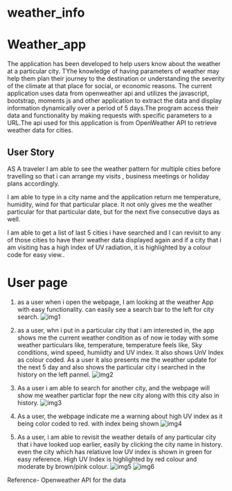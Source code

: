 # weather_info
# Weather_app
The application has been developed to help users know about the weather at a particular city. TYhe knowledge of having parameters of weather may help them plan their journey to the destination or understanding the severity of the climate at that place for social, or economic reasons. The current application uses data from openweather api and utilizes the javascript, bootstrap, moments js and other application to extract the data and display information dynamically over a period of 5 days.The program access their data and functionality by making requests with specific parameters to a URL.The api used for this application is from OpenWeather API to retrieve weather data for cities.

## User Story
AS A traveler I am able to see the weather pattern for multiple cities before travelling so that i can arrange my visits , business meetings or holiday plans accordingly.

I am able to type in a city name and the application return me temperature, humidity, wind for that particular place. It not only gives me the weather particular for that particular date, but for the next five consecutive days as well.

I am able to get a list of last 5 cities i have searched and I can revisit to any of those cities to have their weather data displayed again and if a city that i am visiting has a high index of UV radiation, it is highlighted by a colour code for easy view..

# User page
1. as a user when i open the webpage, I am looking at the weather App with easy functionality.  can easily see a search bar to the left for city search.
![img1](https://user-images.githubusercontent.com/105421965/178138450-242cb147-07c7-4061-ae86-31f875c8052b.jpg)

2. as a user, whn i put in a particular city that i am interested in, the app shows me the current weather condition as of now ie today with some weather particulars like, temperature, temperature feels like, Sky conditions, wind speed, humiidty and UV index. It also shows UnV Index as colour coded. 
As a user it also presents me the weather update for the next 5 day and also shows the particular city i searched in the history on the left pannel.
![img2](https://user-images.githubusercontent.com/105421965/178138457-90688fc9-0c7f-4bef-8851-52c01349797d.jpg)

3. As a user i am able to search for another city, and the webpage will show me weather particlar fopr the new city along with this city also in history.
 ![img3](https://user-images.githubusercontent.com/105421965/178138467-469c855f-7471-4a32-8a21-0eb7d267de87.jpg)


 4. As a user, the webpage indicate me a warning about high UV index as it being color coded to red. with index being shown 
 ![img4](https://user-images.githubusercontent.com/105421965/178138476-2c6f8574-54b4-4e98-8347-5949264da262.jpg)


5. As a user, i am able to revisit the weather details of any particular city that i have looked uop earlier, easily by clicking the city name in history.
even the city which has relatiuve low UV index is shown in green for easy reference. High UV Index is highlighted by red colour and moderate by brown/pink colour.
![img5](https://user-images.githubusercontent.com/105421965/178138489-81668336-7159-452c-b369-5d2aa23f0cab.jpg)
![img6](https://user-images.githubusercontent.com/105421965/178138497-e9668235-cf53-4717-b11e-29cee44fc051.jpg)


Reference-
Openweather API for the data 





